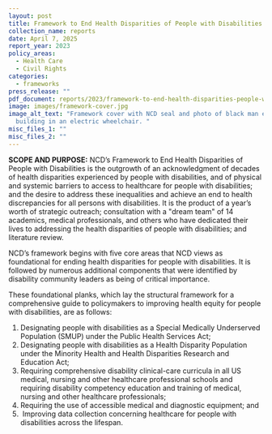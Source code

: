```yaml
---
layout: post
title: Framework to End Health Disparities of People with Disabilities
collection_name: reports
date: April 7, 2025
report_year: 2023
policy_areas:
  - Health Care
  - Civil Rights
categories:
  - frameworks
press_release: ""
pdf_document: reports/2023/framework-to-end-health-disparities-people-with-disabilities.pdf
image: images/framework-cover.jpg
image_alt_text: "Framework cover with NCD seal and photo of black man entering a
  building in an electric wheelchair. "
misc_files_1: ""
misc_files_2: ""
---
```

[](https://www.ncd.gov/2022/02/14/ncd-announces-policymaker-blueprint-for-health-equity-for-people-with-disabilities/)**SCOPE AND PURPOSE:** NCD’s Framework to End Health Disparities of People with Disabilities is the outgrowth of an acknowledgment of decades of health disparities experienced by people with disabilities, and of physical and systemic barriers to access to healthcare for people with disabilities; and the desire to address these inequalities and achieve an end to health discrepancies for all persons with disabilities. It is the product of a year’s worth of strategic outreach; consultation with a "dream team" of 14 academics, medical professionals, and others who have dedicated their lives to addressing the health disparities of people with disabilities; and literature review.

NCD’s framework begins with five core areas that NCD views as foundational for ending health disparities for people with disabilities. It is followed by numerous additional components that were identified by disability community leaders as being of critical importance.

These foundational planks, which lay the structural framework for a comprehensive guide to policymakers to improving health equity for people with disabilities, are as follows:

1. Designating people with disabilities as a Special Medically Underserved Population (SMUP) under the Public Health Services Act;
2. Designating people with disabilities as a Health Disparity Population under the Minority Health and Health Disparities Research and Education Act;
3. Requiring comprehensive disability clinical-care curricula in all US medical, nursing and other healthcare professional schools and requiring disability competency education and training of medical, nursing and other healthcare professionals;
4. Requiring the use of accessible medical and diagnostic equipment; and
5.  Improving data collection concerning healthcare for people with disabilities across the lifespan.
